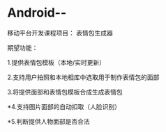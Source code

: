 # Android--
移动平台开发课程项目：
  表情包生成器
  
期望功能：

  1.提供表情包模板（本地/实时更新）
  
  2.支持用户拍照和本地相库中选取用于制作表情包的面部
  
  3.将提供面部和表情包模板合成生成表情包
  
  *4.支持图片面部的自动扣取（人脸识别）
  
  *5.判断提供人物面部是否合法
 
 
